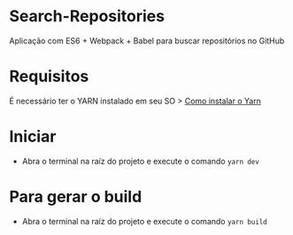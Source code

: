 # Search-Repositories
Aplicação com ES6 + Webpack + Babel para buscar repositórios no GitHub

# Requisitos
É necessário ter o YARN instalado em seu SO > [Como instalar o Yarn](https://yarnpkg.com/pt-BR/docs/install)

# Iniciar
- Abra o terminal na raíz do projeto e execute o comando 
``` yarn dev ```

# Para gerar o build
- Abra o terminal na raíz do projeto e execute o comando
``` yarn build ```
